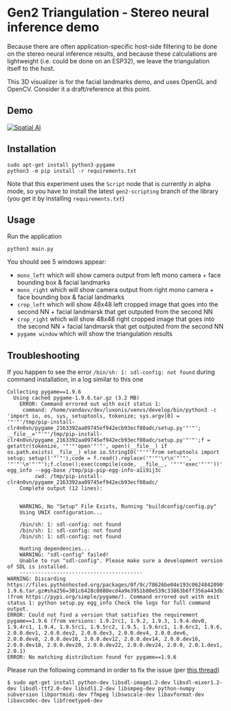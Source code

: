 # Gen2 Triangulation - Stereo neural inference demo

Because there are often application-specific host-side filtering to be done on the stereo
neural inference results, and because these calculations are lightweight
(i.e. could be done on an ESP32), we leave the triangulation itself to the host.

This 3D visualizer is for the facial landmarks demo, and uses OpenGL and OpenCV.
Consider it a draft/reference at this point.

## Demo

[![Spatial AI](https://user-images.githubusercontent.com/18037362/116149182-bc2b4b00-a6d9-11eb-91a5-ad5359ca85ad.gif)](https://www.youtube.com/watch?v=YalHMcsZODs&feature=youtu.be "3D Facial Landmark visualization")

## Installation

```
sudo apt-get install python3-pygame
python3 -m pip install -r requirements.txt
```

Note that this experiment uses the `Script` node that is currently in alpha mode, so you have to install the latest `gen2-scripting` branch of the library (you get it by installing `requirements.txt`)

## Usage

Run the application

```
python3 main.py
```

You should see 5 windows appear:
- `mono_left` which will show camera output from left mono camera + face bounding box & facial landmarks
- `mono_right` which will show camera output from right mono camera + face bounding box & facial landmarks
- `crop_left` which will show 48x48 left cropped image that goes into the second NN + facial landmarsk that get outputed from the second NN
- `crop_right` which will show 48x48 right cropped image that goes into the second NN + facial landmarsk that get outputed from the second NN
- `pygame window` which will show the triangulation results

## Troubleshooting

If you happen to see the error `/bin/sh: 1: sdl-config: not found` during command installation, in a log similar to this one
```
Collecting pygame==1.9.6
  Using cached pygame-1.9.6.tar.gz (3.2 MB)
    ERROR: Command errored out with exit status 1:
     command: /home/vandavv/dev/luxonis/venvs/develop/bin/python3 -c 'import io, os, sys, setuptools, tokenize; sys.argv[0] = '"'"'/tmp/pip-install-clr4n0vn/pygame_2163392aa09745ef942ecb93ecf80adc/setup.py'"'"'; __file__='"'"'/tmp/pip-install-clr4n0vn/pygame_2163392aa09745ef942ecb93ecf80adc/setup.py'"'"';f = getattr(tokenize, '"'"'open'"'"', open)(__file__) if os.path.exists(__file__) else io.StringIO('"'"'from setuptools import setup; setup()'"'"');code = f.read().replace('"'"'\r\n'"'"', '"'"'\n'"'"');f.close();exec(compile(code, __file__, '"'"'exec'"'"'))' egg_info --egg-base /tmp/pip-pip-egg-info-a1i9ij3c
         cwd: /tmp/pip-install-clr4n0vn/pygame_2163392aa09745ef942ecb93ecf80adc/
    Complete output (12 lines):
    
    
    WARNING, No "Setup" File Exists, Running "buildconfig/config.py"
    Using UNIX configuration...
    
    /bin/sh: 1: sdl-config: not found
    /bin/sh: 1: sdl-config: not found
    /bin/sh: 1: sdl-config: not found
    
    Hunting dependencies...
    WARNING: "sdl-config" failed!
    Unable to run "sdl-config". Please make sure a development version of SDL is installed.
    ----------------------------------------
WARNING: Discarding https://files.pythonhosted.org/packages/0f/9c/78626be04e193c0624842090fe5555b3805c050dfaa81c8094d6441db2be/pygame-1.9.6.tar.gz#sha256=301c6428c0880ecd4a9e3951b80e539c33863b6ff356a443db1758de4f297957 (from https://pypi.org/simple/pygame/). Command errored out with exit status 1: python setup.py egg_info Check the logs for full command output.
ERROR: Could not find a version that satisfies the requirement pygame==1.9.6 (from versions: 1.9.2rc1, 1.9.2, 1.9.3, 1.9.4.dev0, 1.9.4rc1, 1.9.4, 1.9.5rc1, 1.9.5rc2, 1.9.5, 1.9.6rc1, 1.9.6rc2, 1.9.6, 2.0.0.dev1, 2.0.0.dev2, 2.0.0.dev3, 2.0.0.dev4, 2.0.0.dev6, 2.0.0.dev8, 2.0.0.dev10, 2.0.0.dev12, 2.0.0.dev14, 2.0.0.dev16, 2.0.0.dev18, 2.0.0.dev20, 2.0.0.dev22, 2.0.0.dev24, 2.0.0, 2.0.1.dev1, 2.0.1)
ERROR: No matching distribution found for pygame==1.9.6
```

Please run the following command in order to fix the issue (per [this thread](https://stackoverflow.com/a/60990677/5494277))

```
$ sudo apt-get install python-dev libsdl-image1.2-dev libsdl-mixer1.2-dev libsdl-ttf2.0-dev libsdl1.2-dev libsmpeg-dev python-numpy subversion libportmidi-dev ffmpeg libswscale-dev libavformat-dev libavcodec-dev libfreetype6-dev
```